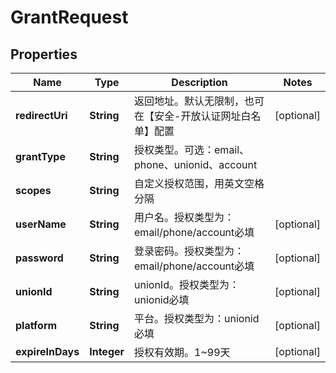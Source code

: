 

# GrantRequest


## Properties

| Name | Type | Description | Notes |
|------------ | ------------- | ------------- | -------------|
|**redirectUri** | **String** | 返回地址。默认无限制，也可在【安全-开放认证网址白名单】配置 |  [optional] |
|**grantType** | **String** | 授权类型。可选：email、phone、unionid、account |  |
|**scopes** | **String** | 自定义授权范围，用英文空格分隔 |  |
|**userName** | **String** | 用户名。授权类型为：email/phone/account必填 |  [optional] |
|**password** | **String** | 登录密码。授权类型为：email/phone/account必填 |  [optional] |
|**unionId** | **String** | unionId。授权类型为：unionid必填 |  [optional] |
|**platform** | **String** | 平台。授权类型为：unionid必填 |  [optional] |
|**expireInDays** | **Integer** | 授权有效期。1~99天 |  [optional] |



